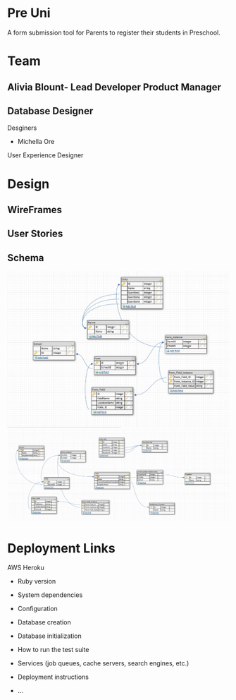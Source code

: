 # Pre Uni
A form submission tool for Parents to register their students in Preschool.
# Team
Alivia Blount- Lead Developer
Product Manager
 - 
Database Designer
 -
Desginers

 - Michella Ore
 
User Experience Designer

# Design
## WireFrames

## User Stories

## Schema
![](https://github.com/amblount/preunirails/blob/master/public/images/schema2.png)
![](https://github.com/amblount/preunirails/blob/master/public/images/schema.png)

# Deployment Links
AWS
Heroku

* Ruby version

* System dependencies

* Configuration

* Database creation

* Database initialization

* How to run the test suite

* Services (job queues, cache servers, search engines, etc.)

* Deployment instructions

* ...
